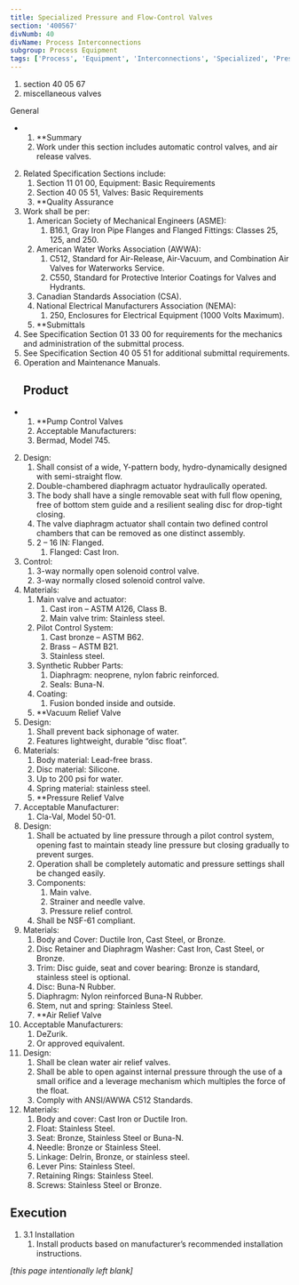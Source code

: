 ```yaml
---
title: Specialized Pressure and Flow-Control Valves
section: '400567'
divNumb: 40
divName: Process Interconnections
subgroup: Process Equipment
tags: ['Process', 'Equipment', 'Interconnections', 'Specialized', 'Pressure', 'Flow-Control', 'Valves']
---
```


   1. section 40 05 67
   1. miscellaneous valves

General

* 
	1. **Summary
   1. Work under this section includes automatic control valves, and air release valves. 
2. Related Specification Sections include:
	1. Section 11 01 00, Equipment: Basic Requirements
	2. Section 40 05 51, Valves: Basic Requirements
	3. **Quality Assurance
3. Work shall be per:
	1. American Society of Mechanical Engineers (ASME):
		1. B16.1, Gray Iron Pipe Flanges and Flanged Fittings: Classes 25, 125, and 250.
	2. American Water Works Association (AWWA):
		1. C512, Standard for Air-Release, Air-Vacuum, and Combination Air Valves for Waterworks Service.
		2. C550, Standard for Protective Interior Coatings for Valves and Hydrants.
	3. Canadian Standards Association (CSA).
	4. National Electrical Manufacturers Association (NEMA):
		1. 250, Enclosures for Electrical Equipment (1000 Volts Maximum).
	5. **Submittals
4. See Specification Section 01 33 00 for requirements for the mechanics and administration of the submittal process.
5. See Specification Section 40 05 51 for additional submittal requirements.
6. Operation and Maintenance Manuals.
   ## Product

* 
	1. **Pump Control Valves
   1. Acceptable Manufacturers:
	1. Bermad, Model 745.
2. Design:
	1. Shall consist of a wide, Y-pattern body, hydro-dynamically designed with semi-straight flow.
	2. Double-chambered diaphragm actuator hydraulically operated. 
	3. The body shall have a single removable seat with full flow opening, free of bottom stem guide and a resilient sealing disc for drop-tight closing. 
	4. The valve diaphragm actuator shall contain two defined control chambers that can be removed as one distinct assembly. 
	5. 2 – 16 IN: Flanged.
		1. Flanged: Cast Iron.
3. Control:
	1. 3-way normally open solenoid control valve. 
	2. 3-way normally closed solenoid control valve.
4. Materials:
	1. Main valve and actuator:
		1. Cast iron – ASTM A126, Class B. 
		2. Main valve trim: Stainless steel.
	2. Pilot Control System:
		1. Cast bronze – ASTM B62.
		2. Brass – ASTM B21.
		3. Stainless steel.
	3. Synthetic Rubber Parts:
		1. Diaphragm: neoprene, nylon fabric reinforced.
		2. Seals: Buna-N.
	4. Coating:
		1. Fusion bonded inside and outside.
	5. **Vacuum Relief Valve
5. Design:
	1. Shall prevent back siphonage of water. 
	2. Features lightweight, durable “disc float”.
6. Materials:
	1. Body material: Lead-free brass.
	2. Disc material: Silicone.
	3. Up to 200 psi for water.
	4. Spring material: stainless steel. 
	5. **Pressure Relief Valve
7. Acceptable Manufacturer:
	1. Cla-Val, Model 50-01.
8. Design:
	1. Shall be actuated by line pressure through a pilot control system, opening fast to maintain steady line pressure but closing gradually to prevent surges. 
	2. Operation shall be completely automatic and pressure settings shall be changed easily. 
	3. Components:
		1. Main valve.
		2. Strainer and needle valve.
		3. Pressure relief control.
	4. Shall be NSF-61 compliant.
9. Materials:
	1. Body and Cover: Ductile Iron, Cast Steel, or Bronze. 
	2. Disc Retainer and Diaphragm Washer: Cast Iron, Cast Steel, or Bronze.
	3. Trim: Disc guide, seat and cover bearing: Bronze is standard, stainless steel is optional.
	4. Disc: Buna-N Rubber.
	5. Diaphragm: Nylon reinforced Buna-N Rubber.
	6. Stem, nut and spring: Stainless Steel. 
	7. **Air Relief Valve
10. Acceptable Manufacturers:
	1. DeZurik.
	2. Or approved equivalent.
11. Design:
	1. Shall be clean water air relief valves. 
	2. Shall be able to open against internal pressure through the use of a small orifice and a leverage mechanism which multiples the force of the float. 
	3. Comply with ANSI/AWWA C512 Standards.
12. Materials:
	1. Body and cover: Cast Iron or Ductile Iron.
	2. Float: Stainless Steel.
	3. Seat: Bronze, Stainless Steel or Buna-N.
	4. Needle: Bronze or Stainless Steel.
	5. Linkage: Delrin, Bronze, or stainless steel. 
	6. Lever Pins: Stainless Steel.
	7. Retaining Rings: Stainless Steel.
	8. Screws: Stainless Steel or Bronze.


## Execution

1. 3.1 Installation
   1. Install products based on manufacturer’s recommended installation instructions. 

*[this page intentionally left blank]*

